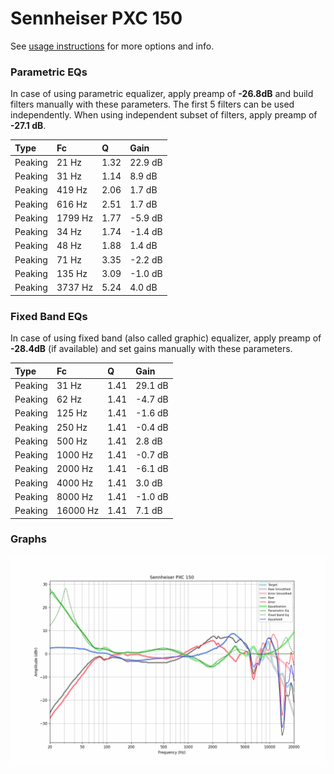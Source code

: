 # Sennheiser PXC 150
See [usage instructions](https://github.com/jaakkopasanen/AutoEq#usage) for more options and info.

### Parametric EQs
In case of using parametric equalizer, apply preamp of **-26.8dB** and build filters manually
with these parameters. The first 5 filters can be used independently.
When using independent subset of filters, apply preamp of **-27.1 dB**.

| Type    | Fc      |    Q | Gain    |
|:--------|:--------|:-----|:--------|
| Peaking | 21 Hz   | 1.32 | 22.9 dB |
| Peaking | 31 Hz   | 1.14 | 8.9 dB  |
| Peaking | 419 Hz  | 2.06 | 1.7 dB  |
| Peaking | 616 Hz  | 2.51 | 1.7 dB  |
| Peaking | 1799 Hz | 1.77 | -5.9 dB |
| Peaking | 34 Hz   | 1.74 | -1.4 dB |
| Peaking | 48 Hz   | 1.88 | 1.4 dB  |
| Peaking | 71 Hz   | 3.35 | -2.2 dB |
| Peaking | 135 Hz  | 3.09 | -1.0 dB |
| Peaking | 3737 Hz | 5.24 | 4.0 dB  |

### Fixed Band EQs
In case of using fixed band (also called graphic) equalizer, apply preamp of **-28.4dB**
(if available) and set gains manually with these parameters.

| Type    | Fc       |    Q | Gain    |
|:--------|:---------|:-----|:--------|
| Peaking | 31 Hz    | 1.41 | 29.1 dB |
| Peaking | 62 Hz    | 1.41 | -4.7 dB |
| Peaking | 125 Hz   | 1.41 | -1.6 dB |
| Peaking | 250 Hz   | 1.41 | -0.4 dB |
| Peaking | 500 Hz   | 1.41 | 2.8 dB  |
| Peaking | 1000 Hz  | 1.41 | -0.7 dB |
| Peaking | 2000 Hz  | 1.41 | -6.1 dB |
| Peaking | 4000 Hz  | 1.41 | 3.0 dB  |
| Peaking | 8000 Hz  | 1.41 | -1.0 dB |
| Peaking | 16000 Hz | 1.41 | 7.1 dB  |

### Graphs
![](./Sennheiser%20PXC%20150.png)